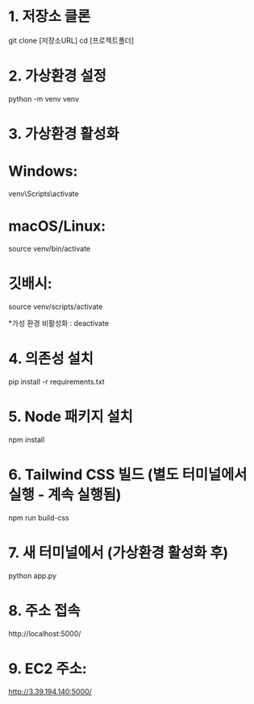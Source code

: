 # 1. 저장소 클론
git clone [저장소URL]
cd [프로젝트폴더]

# 2. 가상환경 설정
python -m venv venv

# 3. 가상환경 활성화
# Windows:
venv\Scripts\activate
# macOS/Linux:
source venv/bin/activate

# 깃배시:
source venv/scripts/activate

*가성 환경 비활성화 : deactivate

# 4. 의존성 설치
pip install -r requirements.txt

# 5. Node 패키지 설치
npm install

# 6. Tailwind CSS 빌드 (별도 터미널에서 실행 - 계속 실행됨)
npm run build-css

# 7. 새 터미널에서 (가상환경 활성화 후)
python app.py

# 8. 주소 접속
http://localhost:5000/

# 9. EC2 주소:
http://3.39.194.140:5000/